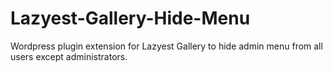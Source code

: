 Lazyest-Gallery-Hide-Menu
=========================

Wordpress plugin extension for Lazyest Gallery to hide admin menu from all users except administrators.
